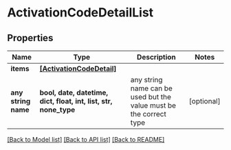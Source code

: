 # ActivationCodeDetailList


## Properties
Name | Type | Description | Notes
------------ | ------------- | ------------- | -------------
**items** | [**[ActivationCodeDetail]**](ActivationCodeDetail.md) |  | 
**any string name** | **bool, date, datetime, dict, float, int, list, str, none_type** | any string name can be used but the value must be the correct type | [optional]

[[Back to Model list]](../README.md#documentation-for-models) [[Back to API list]](../README.md#documentation-for-api-endpoints) [[Back to README]](../README.md)


